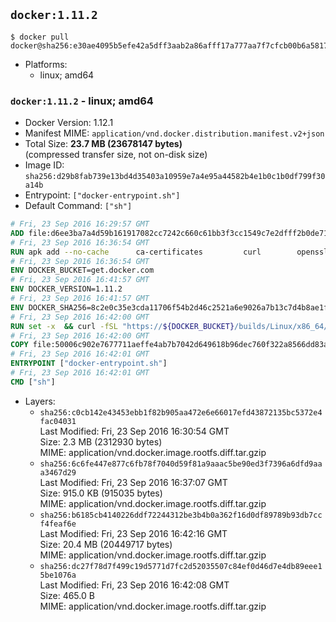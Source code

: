 ## `docker:1.11.2`

```console
$ docker pull docker@sha256:e30ae4095b5efe42a5dff3aab2a86afff17a777aa7f7cfcb00b6a5817a461370
```

-	Platforms:
	-	linux; amd64

### `docker:1.11.2` - linux; amd64

-	Docker Version: 1.12.1
-	Manifest MIME: `application/vnd.docker.distribution.manifest.v2+json`
-	Total Size: **23.7 MB (23678147 bytes)**  
	(compressed transfer size, not on-disk size)
-	Image ID: `sha256:d29b8fab739e13bd4d35403a10959e7a4e95a44582b4e1b0c1b0df799f30a14b`
-	Entrypoint: `["docker-entrypoint.sh"]`
-	Default Command: `["sh"]`

```dockerfile
# Fri, 23 Sep 2016 16:29:57 GMT
ADD file:d6ee3ba7a4d59b161917082cc7242c660c61bb3f3cc1549c7e2dfff2b0de7104 in / 
# Fri, 23 Sep 2016 16:36:54 GMT
RUN apk add --no-cache 		ca-certificates 		curl 		openssl
# Fri, 23 Sep 2016 16:36:54 GMT
ENV DOCKER_BUCKET=get.docker.com
# Fri, 23 Sep 2016 16:41:57 GMT
ENV DOCKER_VERSION=1.11.2
# Fri, 23 Sep 2016 16:41:57 GMT
ENV DOCKER_SHA256=8c2e0c35e3cda11706f54b2d46c2521a6e9026a7b13c7d4b8ae1f3a706fc55e1
# Fri, 23 Sep 2016 16:42:00 GMT
RUN set -x 	&& curl -fSL "https://${DOCKER_BUCKET}/builds/Linux/x86_64/docker-${DOCKER_VERSION}.tgz" -o docker.tgz 	&& echo "${DOCKER_SHA256} *docker.tgz" | sha256sum -c - 	&& tar -xzvf docker.tgz 	&& mv docker/* /usr/local/bin/ 	&& rmdir docker 	&& rm docker.tgz 	&& docker -v
# Fri, 23 Sep 2016 16:42:00 GMT
COPY file:50006c902e7677711aeffe4ab7b7042d649618b96dec760f322a8566dd83ab25 in /usr/local/bin/ 
# Fri, 23 Sep 2016 16:42:01 GMT
ENTRYPOINT ["docker-entrypoint.sh"]
# Fri, 23 Sep 2016 16:42:01 GMT
CMD ["sh"]
```

-	Layers:
	-	`sha256:c0cb142e43453ebb1f82b905aa472e6e66017efd43872135bc5372e4fac04031`  
		Last Modified: Fri, 23 Sep 2016 16:30:54 GMT  
		Size: 2.3 MB (2312930 bytes)  
		MIME: application/vnd.docker.image.rootfs.diff.tar.gzip
	-	`sha256:6c6fe447e877c6fb78f7040d59f81a9aaac5be90ed3f7396a6dfd9aaa3467d29`  
		Last Modified: Fri, 23 Sep 2016 16:37:07 GMT  
		Size: 915.0 KB (915035 bytes)  
		MIME: application/vnd.docker.image.rootfs.diff.tar.gzip
	-	`sha256:b6185cb4140226ddf72244312be3b4b0a362f16d0df89789b93db7ccf4feaf6e`  
		Last Modified: Fri, 23 Sep 2016 16:42:16 GMT  
		Size: 20.4 MB (20449717 bytes)  
		MIME: application/vnd.docker.image.rootfs.diff.tar.gzip
	-	`sha256:dc27f78d7f499c19d5771d7fc2d52035507c84ef0d46d7e4db89eee15be1076a`  
		Last Modified: Fri, 23 Sep 2016 16:42:08 GMT  
		Size: 465.0 B  
		MIME: application/vnd.docker.image.rootfs.diff.tar.gzip
